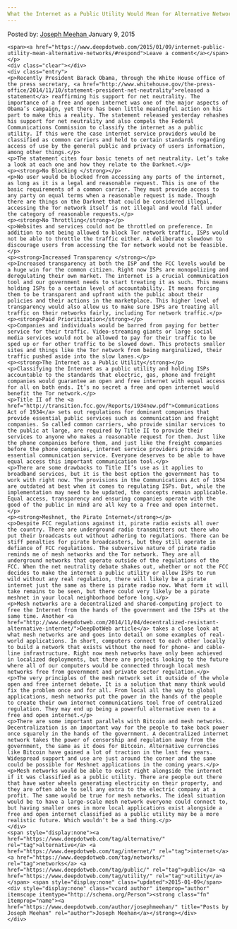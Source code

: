 ```yaml
---
What the Internet as a Public Utility Would Mean for Alternative Networks
---
```

<article class="post-listing post-8198 post type-post status-publish format-standard has-post-thumbnail hentry category-deepdot-news tag-alternative tag-internet tag-networks tag-public tag-utility">
    <div class="post-inner">
    <p class="post-meta">
    <span>Posted by: <a href="https://www.deepdotweb.com/author/josephmeehan/" title="">Joseph Meehan </a></span>
    <span>January 9, 2015</span>
    
    <span><a href="https://www.deepdotweb.com/2015/01/09/internet-public-utility-mean-alternative-networks/#respond">Leave a comment</a></span>
    </p>
    <div class="clear"></div>
    <div class="entry">
    <p>Recently President Barack Obama, through the White House office of the press secretary, <a href="http://www.whitehouse.gov/the-press-office/2014/11/10/statement-president-net-neutrality">released a statement</a> reaffirming his support for net neutrality. The importance of a free and open internet was one of the major aspects of Obama’s campaign, yet there has been little meaningful action on his part to make this a reality. The statement released yesterday rehashes his support for net neutrality and also compels the Federal Communications Commission to classify the internet as a public utility. If this were the case internet service providers would be classified as common carriers and held to certain standards regarding access of use by the general public and privacy of users information, among other things.</p>
    <p>The statement cites four basic tenets of net neutrality. Let’s take a look at each one and how they relate to the Darknet.</p>
    <p><strong>No Blocking </strong></p>
    <p>No user would be blocked from accessing any parts of the internet, as long as it is a legal and reasonable request. This is one of the basic requirements of a common carrier. They must provide access to any party on equal terms when a reasonable request is made. Though there are things on the Darknet that could be considered illegal, accessing the Tor network itself is not illegal and would fall under the category of reasonable requests.</p>
    <p><strong>No Throttling</strong></p>
    <p>Websites and services could not be throttled on preference. In addition to not being allowed to block Tor network traffic, ISPs would not be able to throttle the traffic either. A deliberate slowdown to discourage users from accessing the Tor network would not be feasible.</p>
    <p><strong>Increased Transparency </strong></p>
    <p>Increased transparency at both the ISP and the FCC levels would be a huge win for the common citizen. Right now ISPs are monopolizing and deregulating their own market. The internet is a crucial communication tool and our government needs to start treating it as such. This means holding ISPs to a certain level of accountability. It means forcing them to be transparent and upfront with the public about their policies and their actions in the marketplace. This higher level of transparency would also allow us to make sure ISPs are treating all traffic on their networks fairly, including Tor network traffic.</p>
    <p><strong>Paid Prioritization</strong></p>
    <p>Companies and individuals would be barred from paying for better service for their traffic. Video-streaming giants or large social media services would not be allowed to pay for their traffic to be sped up or for other traffic to be slowed down. This protects smaller sites and things like the Tor network from being marginalized, their traffic pushed aside into the slow lanes.</p>
    <p><strong>The Internet as a Public Utility</strong></p>
    <p>Classifying the Internet as a public utility and holding ISPs accountable to the standards that electric, gas, phone and freight companies would guarantee an open and free internet with equal access for all on both ends. It’s no secret a free and open internet would benefit the Tor network.</p>
    <p>Title II of the <a href="http://transition.fcc.gov/Reports/1934new.pdf">Communications Act of 1934</a> sets out regulations for dominant companies that provide essential public services such as communication and freight companies. So called common carriers, who provide similar services to the public at large, are required by Title II to provide their services to anyone who makes a reasonable request for them. Just like the phone companies before them, and just like the freight companies before the phone companies, internet service providers provide an essential communication service. Everyone deserves to be able to have equal access this important communication tool.</p>
    <p>There are some drawbacks to Title II’s use as it applies to broadband services, but it is the best option the government has to work with right now. The provisions in the Communications Act of 1934 are outdated at best when it comes to regulating ISPs. But, while the implementation may need to be updated, the concepts remain applicable. Equal access, transparency and ensuring companies operate with the good of the public in mind are all key to a free and open internet.</p>
    <p><strong>Meshnet, the Pirate Internet</strong></p>
    <p>Despite FCC regulations against it, pirate radio exists all over the country. There are underground radio transmitters out there who put their broadcasts out without adhering to regulations. There can be stiff penalties for pirate broadcasters, but they still operate in defiance of FCC regulations. The subversive nature of pirate radio reminds me of mesh networks and the Tor network. They are all underground networks that operate outside of the regulations of the FCC. When the net neutrality debate shakes out, whether or not the FCC decides to make the internet a public utility or allow ISPs to run wild without any real regulation, there will likely be a pirate internet just the same as there is pirate radio now. What form it will take remains to be seen, but there could very likely be a pirate meshnet in your local neighborhood before long.</p>
    <p>Mesh networks are a decentralized and shared-computing project to free the Internet from the hands of the government and the ISPs at the same time. Another <a href="http://www.deepdotweb.com/2014/11/04/decentralized-resistant-alternative-internet/">DeepDotWeb article</a> takes a close look at what mesh networks are and goes into detail on some examples of real-world applications. In short, computers connect to each other locally to build a network that exists without the need for phone- and cable-line infrastructure. Right now mesh networks have only been achieved in localized deployments, but there are projects looking to the future where all of our computers would be connected through local mesh networks free from government and private sector regulation.</p>
    <p>The very principles of the mesh network set it outside of the whole open and free internet debate. It is a solution that many think would fix the problem once and for all. From local all the way to global applications, mesh networks put the power in the hands of the people to create their own internet communications tool free of centralized regulation. They may end up being a powerful alternative even to a free and open internet.</p>
    <p>There are some important parallels with Bitcoin and mesh networks. Decentralization is an important way for the people to take back power once squarely in the hands of the government. A decentralized internet network takes the power of censorship and regulation away from the government, the same as it does for Bitcoin. Alternative currencies like Bitcoin have gained a lot of traction in the last few years. Widespread support and use are just around the corner and the same could be possible for Meshnet applications in the coming years.</p>
    <p>Mesh networks would be able to exist right alongside the internet if it was classified as a public utility. There are people out there that have water wheels generating electricity on their property, and they are often able to sell any extra to the electric company at a profit. The same would be true for mesh networks. The ideal situation would be to have a large-scale mesh network everyone could connect to, but having smaller ones in more local applications exist alongside a free and open internet classified as a public utility may be a more realistic future. Which wouldn’t be a bad thing.</p>
    </div>
    <span style="display:none"><a href="https://www.deepdotweb.com/tag/alternative/" rel="tag">alternative</a> <a href="https://www.deepdotweb.com/tag/internet/" rel="tag">internet</a> <a href="https://www.deepdotweb.com/tag/networks/" rel="tag">networks</a> <a href="https://www.deepdotweb.com/tag/public/" rel="tag">public</a> <a href="https://www.deepdotweb.com/tag/utility/" rel="tag">utility</a></span> <span style="display:none" class="updated">2015-01-09</span>
    <div style="display:none" class="vcard author" itemprop="author" itemscope itemtype="http://schema.org/Person"><strong class="fn" itemprop="name"><a href="https://www.deepdotweb.com/author/josephmeehan/" title="Posts by Joseph Meehan" rel="author">Joseph Meehan</a></strong></div>
    </div>
</article>

